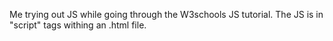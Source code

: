 Me trying out JS while going through the W3schools JS tutorial.
The JS is in "script" tags withing an .html file.
